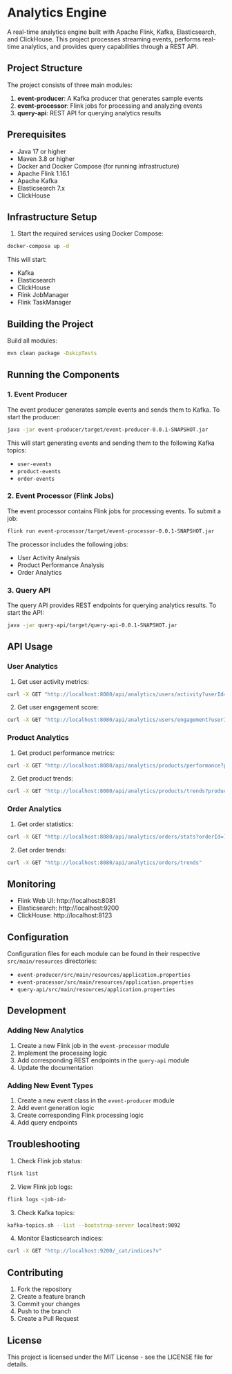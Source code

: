 # Analytics Engine

A real-time analytics engine built with Apache Flink, Kafka, Elasticsearch, and ClickHouse. This project processes streaming events, performs real-time analytics, and provides query capabilities through a REST API.

## Project Structure

The project consists of three main modules:

1. **event-producer**: A Kafka producer that generates sample events
2. **event-processor**: Flink jobs for processing and analyzing events
3. **query-api**: REST API for querying analytics results

## Prerequisites

- Java 17 or higher
- Maven 3.8 or higher
- Docker and Docker Compose (for running infrastructure)
- Apache Flink 1.16.1
- Apache Kafka
- Elasticsearch 7.x
- ClickHouse

## Infrastructure Setup

1. Start the required services using Docker Compose:
```bash
docker-compose up -d
```

This will start:
- Kafka
- Elasticsearch
- ClickHouse
- Flink JobManager
- Flink TaskManager

## Building the Project

Build all modules:
```bash
mvn clean package -DskipTests
```

## Running the Components

### 1. Event Producer

The event producer generates sample events and sends them to Kafka. To start the producer:

```bash
java -jar event-producer/target/event-producer-0.0.1-SNAPSHOT.jar
```

This will start generating events and sending them to the following Kafka topics:
- `user-events`
- `product-events`
- `order-events`

### 2. Event Processor (Flink Jobs)

The event processor contains Flink jobs for processing events. To submit a job:

```bash
flink run event-processor/target/event-processor-0.0.1-SNAPSHOT.jar
```

The processor includes the following jobs:
- User Activity Analysis
- Product Performance Analysis
- Order Analytics

### 3. Query API

The query API provides REST endpoints for querying analytics results. To start the API:

```bash
java -jar query-api/target/query-api-0.0.1-SNAPSHOT.jar
```

## API Usage

### User Analytics

1. Get user activity metrics:
```bash
curl -X GET "http://localhost:8080/api/analytics/users/activity?userId=123"
```

2. Get user engagement score:
```bash
curl -X GET "http://localhost:8080/api/analytics/users/engagement?userId=123"
```

### Product Analytics

1. Get product performance metrics:
```bash
curl -X GET "http://localhost:8080/api/analytics/products/performance?productId=456"
```

2. Get product trends:
```bash
curl -X GET "http://localhost:8080/api/analytics/products/trends?productId=456"
```

### Order Analytics

1. Get order statistics:
```bash
curl -X GET "http://localhost:8080/api/analytics/orders/stats?orderId=789"
```

2. Get order trends:
```bash
curl -X GET "http://localhost:8080/api/analytics/orders/trends"
```

## Monitoring

- Flink Web UI: http://localhost:8081
- Elasticsearch: http://localhost:9200
- ClickHouse: http://localhost:8123

## Configuration

Configuration files for each module can be found in their respective `src/main/resources` directories:

- `event-producer/src/main/resources/application.properties`
- `event-processor/src/main/resources/application.properties`
- `query-api/src/main/resources/application.properties`

## Development

### Adding New Analytics

1. Create a new Flink job in the `event-processor` module
2. Implement the processing logic
3. Add corresponding REST endpoints in the `query-api` module
4. Update the documentation

### Adding New Event Types

1. Create a new event class in the `event-producer` module
2. Add event generation logic
3. Create corresponding Flink processing logic
4. Add query endpoints

## Troubleshooting

1. Check Flink job status:
```bash
flink list
```

2. View Flink job logs:
```bash
flink logs <job-id>
```

3. Check Kafka topics:
```bash
kafka-topics.sh --list --bootstrap-server localhost:9092
```

4. Monitor Elasticsearch indices:
```bash
curl -X GET "http://localhost:9200/_cat/indices?v"
```

## Contributing

1. Fork the repository
2. Create a feature branch
3. Commit your changes
4. Push to the branch
5. Create a Pull Request

## License

This project is licensed under the MIT License - see the LICENSE file for details. 